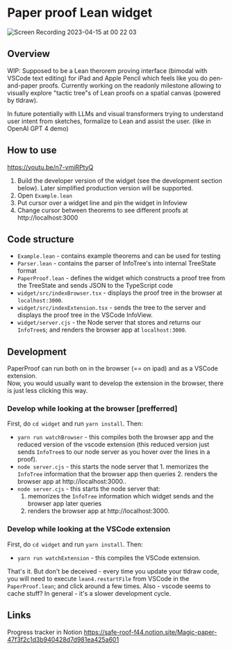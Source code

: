 # Paper proof Lean widget

![Screen Recording 2023-04-15 at 00 22 03](https://user-images.githubusercontent.com/2538570/232170163-3ef1def1-932d-4f4e-ad0e-ffaaffead01a.gif)

## Overview

WIP: Supposed to be a Lean therorem proving interface (bimodal with VSCode text editing) for iPad and Apple Pencil which feels like you do pen-and-paper proofs.
Currently working on the readonly milestone allowing to visually explore "tactic tree"s of Lean proofs on a spatial canvas (powered by tldraw).

In future potentially with LLMs and visual transformers trying to understand user intent from sketches, formalize to Lean and assist the user. (like in OpenAI GPT 4 demo)

## How to use

https://youtu.be/n7-vmiRPtyQ

1. Build the developer version of the widget (see the development section below).
Later simplified production version will be supported.
2. Open `Example.lean`
3. Put cursor over a widget line and pin the widget in Infoview
4. Change cursor between theorems to see different proofs at http://localhost:3000

## Code structure

- `Example.lean` - contains example theorems and can be used for testing
- `Parser.lean` - contains the parser of InfoTree's into internal TreeState format
- `PaperProof.lean` - defines the widget which constructs a proof tree from the TreeState and sends JSON to the TypeScript code
- `widget/src/indexBrowser.tsx` - displays the proof tree in the browser at `localhost:3000`.
- `widget/src/indexExtension.tsx` - sends the tree to the server and displays the proof tree in the VSCode InfoView.
- `widget/server.cjs` - the Node server that stores and returns our `InfoTree`s; and renders the browser app at `localhost:3000`.

## Development

PaperProof can run both on in the browser (== on ipad) and as a VSCode extension.  
Now, you would usually want to develop the extension in the browser, there is just less clicking this way.

### Develop while looking at the browser [prefferred]

First, do `cd widget` and run `yarn install`. Then:

- `yarn run watchBrowser` - this compiles both the browser app and the reduced version of the vscode extension (this reduced version just sends `InfoTree`s to our node server as you hover over the lines in a proof).
- `node server.cjs` - this starts the node server that 1. memorizes the `InfoTree` information that the browser app then queries 2. renders the browser app at http://localhost:3000..
- `node server.cjs` - this starts the node server that:
  1. memorizes the `InfoTree` information which widget sends and the browser app later queries
  2. renders the browser app at http://localhost:3000.

### Develop while looking at the VSCode extension

First, do `cd widget` and run `yarn install`. Then:

- `yarn run watchExtension` - this compiles the VSCode extension.

That's it. But don't be deceived - every time you update your tldraw code, you will need to execute `lean4.restartFile` from VSCode in the `PaperProof.lean`; and click around a few times. Also - vscode seems to cache stuff? In general - it's a slower development cycle.

## Links

Progress tracker in Notion https://safe-roof-f44.notion.site/Magic-paper-47f3f2c1d3b940428d7d981ea425a601